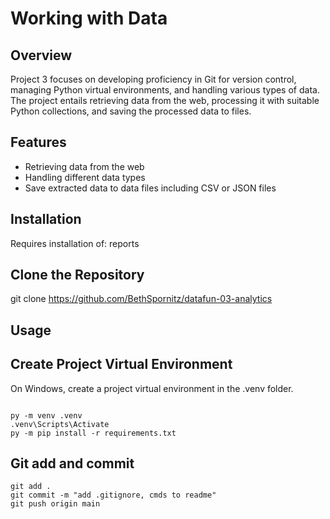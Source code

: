 # Working with Data

## Overview

Project 3 focuses on developing proficiency in Git for version control, managing Python virtual environments, and handling various types of data. The project entails retrieving data from the web, processing it with suitable Python collections, and saving the processed data to files.

## Features

- Retrieving data from the web
- Handling different data types
- Save extracted data to data files including CSV or JSON files

## Installation

Requires installation of:
reports

## Clone the Repository

git clone https://github.com/BethSpornitz/datafun-03-analytics

## Usage


## Create Project Virtual Environment

On Windows, create a project virtual environment in the .venv folder. 

```shell

py -m venv .venv
.venv\Scripts\Activate
py -m pip install -r requirements.txt

```

## Git add and commit 

```shell
git add .
git commit -m "add .gitignore, cmds to readme"
git push origin main
```